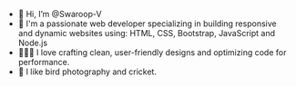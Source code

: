 - 👋 Hi, I’m @Swaroop-V
- 🌱 I'm a passionate web developer specializing in building responsive and dynamic websites using: HTML, CSS, Bootstrap, JavaScript and Node.js
- 👨🏻‍💻 I love crafting clean, user-friendly designs and optimizing code for performance.
- 💞️ I like bird photography and cricket.





<!---
Swaroop-V/Swaroop-V is a ✨ special ✨ repository because its `README.md` (this file) appears on your GitHub profile.
You can click the Preview link to take a look at your changes.
--->
